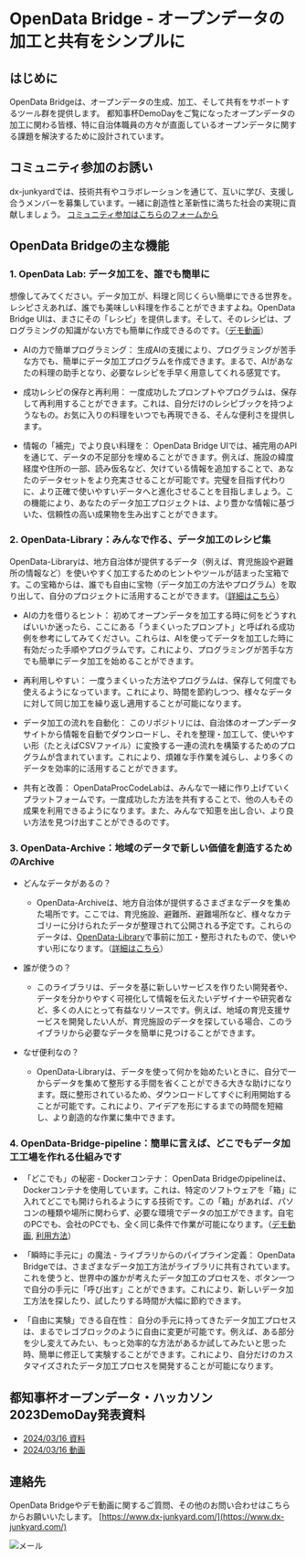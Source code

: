# OpenData Bridge - オープンデータの加工と共有をシンプルに

## はじめに
OpenData Bridgeは、オープンデータの生成、加工、そして共有をサポートするツール群を提供します。
都知事杯DemoDayをご覧になったオープンデータの加工に関わる皆様、特に自治体職員の方々が直面しているオープンデータに関する課題を解決するために設計されています。


## コミュニティ参加のお誘い
dx-junkyardでは、技術共有やコラボレーションを通じて、互いに学び、支援し合うメンバーを募集しています。一緒に創造性と革新性に満ちた社会の実現に貢献しましょう。
[コミュニティ参加はこちらのフォームから](https://forms.gle/PVW4kYYh53SzbfdbA)


## OpenData Bridgeの主な機能
### 1. OpenData Lab: データ加工を、誰でも簡単に
想像してみてください。データ加工が、料理と同じくらい簡単にできる世界を。レシピさえあれば、誰でも美味しい料理を作ることができますよね。OpenData Bridge UIは、まさにその「レシピ」を提供します。そして、そのレシピは、プログラミングの知識がない方でも簡単に作成できるのです。（[デモ動画](https://youtu.be/4bQnxkUSlBI)）

- AIの力で簡単プログラミング： 生成AIの支援により、プログラミングが苦手な方でも、簡単にデータ加工プログラムを作成できます。まるで、AIがあなたの料理の助手となり、必要なレシピを手早く用意してくれる感覚です。

- 成功レシピの保存と再利用： 一度成功したプロンプトやプログラムは、保存して再利用することができます。これは、自分だけのレシピブックを持つようなもの。お気に入りの料理をいつでも再現できる、そんな便利さを提供します。

- 情報の「補完」でより良い料理を： OpenData Bridge UIでは、補完用のAPIを通じて、データの不足部分を埋めることができます。例えば、施設の緯度経度や住所の一部、読み仮名など、欠けている情報を追加することで、あなたのデータセットをより充実させることが可能です。完璧を目指す代わりに、より正確で使いやすいデータへと進化させることを目指しましょう。この機能により、あなたのデータ加工プロジェクトは、より豊かな情報に基づいた、信頼性の高い成果物を生み出すことができます。



### 2. OpenData-Library：みんなで作る、データ加工のレシピ集
OpenData-Libraryは、地方自治体が提供するデータ（例えば、育児施設や避難所の情報など）を使いやすく加工するためのヒントやツールが詰まった宝箱です。この宝箱からは、誰でも自由に宝物（データ加工の方法やプログラム）を取り出して、自分のプロジェクトに活用することができます。（[詳細はこちら](https://github.com/dx-junkyard/OpenData-Library)）

- AIの力を借りるヒント： 初めてオープンデータを加工する時に何をどうすればいいか迷ったら、ここにある「うまくいったプロンプト」と呼ばれる成功例を参考にしてみてください。これらは、AIを使ってデータを加工した時に有効だった手順やプログラムです。これにより、プログラミングが苦手な方でも簡単にデータ加工を始めることができます。

- 再利用しやすい： 一度うまくいった方法やプログラムは、保存して何度でも使えるようになっています。これにより、時間を節約しつつ、様々なデータに対して同じ加工を繰り返し適用することが可能になります。

- データ加工の流れを自動化： このリポジトリには、自治体のオープンデータサイトから情報を自動でダウンロードし、それを整理・加工して、使いやすい形（たとえばCSVファイル）に変換する一連の流れを構築するためのプログラムが含まれています。これにより、煩雑な手作業を減らし、より多くのデータを効率的に活用することができます。

- 共有と改善： OpenDataProcCodeLabは、みんなで一緒に作り上げていくプラットフォームです。一度成功した方法を共有することで、他の人もその成果を利用できるようになります。また、みんなで知恵を出し合い、より良い方法を見つけ出すことができるのです。



### 3. OpenData-Archive：地域のデータで新しい価値を創造するためのArchive

- どんなデータがあるの？
  - OpenData-Archiveは、地方自治体が提供するさまざまなデータを集めた場所です。ここでは、育児施設、避難所、避難場所など、様々なカテゴリーに分けられたデータが整理されて公開される予定です。これらのデータは、[OpenData-Library](https://github.com/dx-junkyard/OpenData-Library)で事前に加工・整形されたもので、使いやすい形になります。（[詳細はこちら](https://github.com/dx-junkyard/OpenData-Archive)）

- 誰が使うの？
  - このライブラリは、データを基に新しいサービスを作りたい開発者や、データを分かりやすく可視化して情報を伝えたいデザイナーや研究者など、多くの人にとって有益なリソースです。例えば、地域の育児支援サービスを開発したい人が、育児施設のデータを探している場合、このライブラリから必要なデータを簡単に見つけることができます。

- なぜ便利なの？
  - OpenData-Libraryは、データを使って何かを始めたいときに、自分で一からデータを集めて整形する手間を省くことができる大きな助けになります。既に整形されているため、ダウンロードしてすぐに利用開始することが可能です。これにより、アイデアを形にするまでの時間を短縮し、より創造的な作業に集中できます。


### 4. OpenData-Bridge-pipeline：簡単に言えば、どこでもデータ加工工場を作れる仕組みです
- 「どこでも」の秘密 - Dockerコンテナ： OpenData Bridgeのpipelineは、Dockerコンテナを使用しています。これは、特定のソフトウェアを「箱」に入れてどこでも開けられるようにする技術です。この「箱」があれば、パソコンの種類や場所に関わらず、必要な環境でデータの加工ができます。自宅のPCでも、会社のPCでも、全く同じ条件で作業が可能になります。（[デモ動画](https://youtu.be/BJpaCAvKmTw),  [利用方法](https://github.com/dx-junkyard/OpenData-Bridge-pipeline)）

- 「瞬時に手元に」の魔法 - ライブラリからのパイプライン定義： OpenData Bridgeでは、さまざまなデータ加工方法がライブラリに共有されています。これを使うと、世界中の誰かが考えたデータ加工のプロセスを、ボタン一つで自分の手元に「呼び出す」ことができます。これにより、新しいデータ加工方法を探したり、試したりする時間が大幅に節約できます。

- 「自由に実験」できる自在性： 自分の手元に持ってきたデータ加工プロセスは、まるでレゴブロックのように自由に変更が可能です。例えば、ある部分を少し変えてみたい、もっと効率的な方法があるか試してみたいと思った時、簡単に修正して実験することができます。これにより、自分だけのカスタマイズされたデータ加工プロセスを開発することが可能になります。


## 都知事杯オープンデータ・ハッカソン2023DemoDay発表資料
- [2024/03/16 資料](20240316.pdf)
- [2024/03/16 動画](https://www.youtube.com/watch?v=GrIohSqZYEY&t=5723s)

## 連絡先
OpenData Bridgeやデモ動画に関するご質問、その他のお問い合わせはこちらからお願いいたします。
[https://www.dx-junkyard.com/](https://www.dx-junkyard.com/)

![メール](em_add.png)


